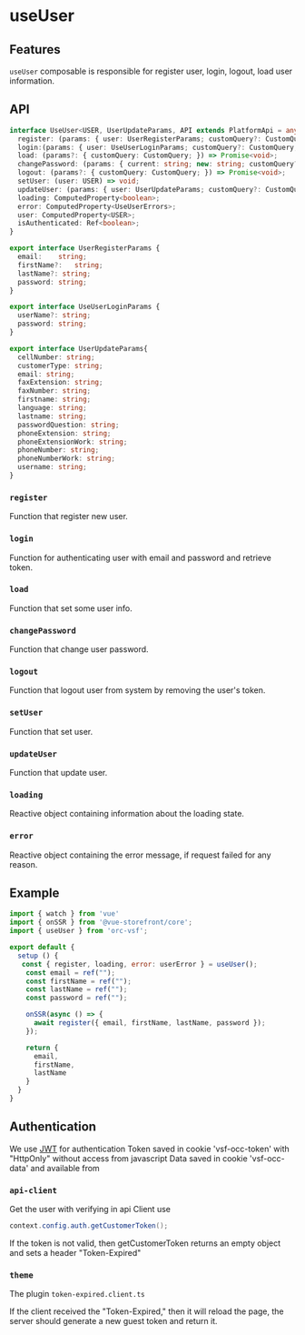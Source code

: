 # useUser

## Features
`useUser` composable is responsible for register user, login, logout, load user information.

## API
```typescript
interface UseUser<USER, UserUpdateParams, API extends PlatformApi = any> extends Composable<API>  {
  register: (params: { user: UserRegisterParams; customQuery?: CustomQuery; }) => Promise<void>;
  login:(params: { user: UseUserLoginParams; customQuery?: CustomQuery; }) => Promise<void>;
  load: (params?: { customQuery: CustomQuery; }) => Promise<void>;
  changePassword: (params: { current: string; new: string; customQuery?: CustomQuery; }) => Promise<void>;
  logout: (params?: { customQuery: CustomQuery; }) => Promise<void>;
  setUser: (user: USER) => void;
  updateUser: (params: { user: UserUpdateParams; customQuery?: CustomQuery; }) => Promise<void>;
  loading: ComputedProperty<boolean>;
  error: ComputedProperty<UseUserErrors>;
  user: ComputedProperty<USER>;
  isAuthenticated: Ref<boolean>;
}

export interface UserRegisterParams {
  email:	string;
  firstName?:	string;
  lastName?: string;
  password:	string;
}

export interface UseUserLoginParams {
  userName?: string;
  password:	string;
}

export interface UserUpdateParams{
  cellNumber: string;
  customerType: string;
  email: string;
  faxExtension: string;
  faxNumber: string;
  firstname: string;
  language: string;
  lastname: string;
  passwordQuestion: string;
  phoneExtension: string;
  phoneExtensionWork: string;
  phoneNumber: string;
  phoneNumberWork: string;
  username: string;
}

```

### `register`
Function that register new user. 

### `login`
Function for authenticating user with email and password and retrieve token.

### `load`
Function that set some user info.

### `changePassword`
Function that change user password.

### `logout`
Function that logout user from system by removing the user's token.

### `setUser`
Function that set user.

### `updateUser`
Function that update user.

### `loading`
Reactive object containing information about the loading state.

### `error`
Reactive object containing the error message, if request failed for any reason.

## Example

```javascript
import { watch } from 'vue'
import { onSSR } from '@vue-storefront/core';
import { useUser } from 'orc-vsf';

export default {
  setup () {
   const { register, loading, error: userError } = useUser();
    const email = ref("");
    const firstName = ref("");
    const lastName = ref("");
    const password = ref("");

    onSSR(async () => {
      await register({ email, firstName, lastName, password });
    });

    return {
      email,
      firstName,
      lastName
    }
  }
}
```

## Authentication
We use [JWT](https://jwt.io/) for authentication
Token saved in cookie 'vsf-occ-token' with "HttpOnly" without access from javascript
Data saved in cookie 'vsf-occ-data' and available from 


### `api-client`
Get the user with verifying in api Client use 
```cs
context.config.auth.getCustomerToken();
```
If the token is not valid, then getCustomerToken returns an empty object and sets a header "Token-Expired"
### `theme`
The plugin `token-expired.client.ts`

If the client received the "Token-Expired," then it will reload the page, the server should generate a new guest token and return it.

